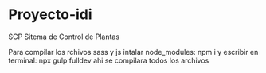 # Proyecto-idi
SCP Sitema de Control de Plantas


Para compilar los rchivos sass y js intalar node_modules: npm i
y escribir en terminal: npx gulp fulldev
ahi se compilara todos los archivos
